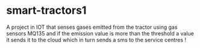 # smart-tractors1
A project in IOT that senses gases emitted from the tractor using gas sensors MQ135 and if the emission value is more than the threshold a value it sends it to the cloud which in turn sends a sms to the service centres !
